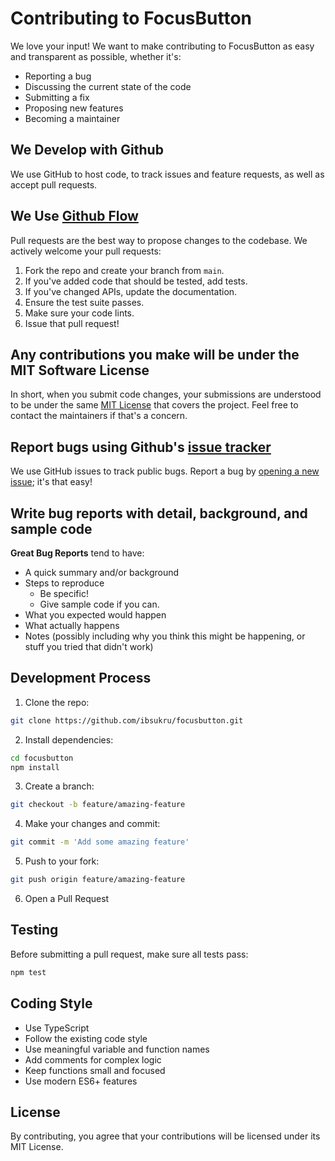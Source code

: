# Contributing to FocusButton

We love your input! We want to make contributing to FocusButton as easy and transparent as possible, whether it's:

- Reporting a bug
- Discussing the current state of the code
- Submitting a fix
- Proposing new features
- Becoming a maintainer

## We Develop with Github

We use GitHub to host code, to track issues and feature requests, as well as accept pull requests.

## We Use [Github Flow](https://guides.github.com/introduction/flow/index.html)

Pull requests are the best way to propose changes to the codebase. We actively welcome your pull requests:

1. Fork the repo and create your branch from `main`.
2. If you've added code that should be tested, add tests.
3. If you've changed APIs, update the documentation.
4. Ensure the test suite passes.
5. Make sure your code lints.
6. Issue that pull request!

## Any contributions you make will be under the MIT Software License

In short, when you submit code changes, your submissions are understood to be under the same [MIT License](http://choosealicense.com/licenses/mit/) that covers the project. Feel free to contact the maintainers if that's a concern.

## Report bugs using Github's [issue tracker](https://github.com/ibsukru/focusbutton/issues)

We use GitHub issues to track public bugs. Report a bug by [opening a new issue](https://github.com/ibsukru/focusbutton/issues/new); it's that easy!

## Write bug reports with detail, background, and sample code

**Great Bug Reports** tend to have:

- A quick summary and/or background
- Steps to reproduce
  - Be specific!
  - Give sample code if you can.
- What you expected would happen
- What actually happens
- Notes (possibly including why you think this might be happening, or stuff you tried that didn't work)

## Development Process

1. Clone the repo:

```bash
git clone https://github.com/ibsukru/focusbutton.git
```

2. Install dependencies:

```bash
cd focusbutton
npm install
```

3. Create a branch:

```bash
git checkout -b feature/amazing-feature
```

4. Make your changes and commit:

```bash
git commit -m 'Add some amazing feature'
```

5. Push to your fork:

```bash
git push origin feature/amazing-feature
```

6. Open a Pull Request

## Testing

Before submitting a pull request, make sure all tests pass:

```bash
npm test
```

## Coding Style

- Use TypeScript
- Follow the existing code style
- Use meaningful variable and function names
- Add comments for complex logic
- Keep functions small and focused
- Use modern ES6+ features

## License

By contributing, you agree that your contributions will be licensed under its MIT License.
